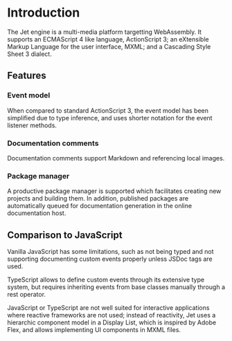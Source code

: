 # Introduction

The Jet engine is a multi-media platform targetting WebAssembly. It supports an ECMAScript 4 like language, ActionScript 3; an eXtensible Markup Language for the user interface, MXML; and a Cascading Style Sheet 3 dialect.

## Features

### Event model

When compared to standard ActionScript 3, the event model has been simplified due to type inference, and uses shorter notation for the event listener methods.

### Documentation comments

Documentation comments support Markdown and referencing local images.

### Package manager

A productive package manager is supported which facilitates creating new projects and building them. In addition, published packages are automatically queued for documentation generation in the online documentation host.

## Comparison to JavaScript

Vanilla JavaScript has some limitations, such as not being typed and not supporting documenting custom events properly unless JSDoc tags are used.

TypeScript allows to define custom events through its extensive type system, but requires inheriting events from base classes manually through a rest operator.

JavaScript or TypeScript are not well suited for interactive applications where reactive frameworks are not used; instead of reactivity, Jet uses a hierarchic component model in a Display List, which is inspired by Adobe Flex, and allows implementing UI components in MXML files.